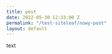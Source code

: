 ```yaml
---
title: post
date: 2022-05-30 12:33:00 Z
permalink: "/test-siteleaf/nowy-post"
layout: default
---
```


text